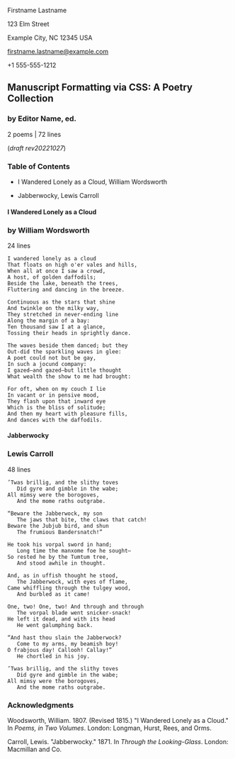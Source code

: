 <!--
Convert this to PDF (reference README.md on how to do that).

NOTE: this is experimental! This will likely change.

Poetry collections no matter the length are typically formatted similarly to
a chapter-book, but a little different ...
- title page (same as a long-form prose)
- Table of contents chapter: .m-chapter.toc -> .m-scene
- The poems: empty .m-chapter -> m-poem m-poem m-poem ...
- Acknowledgements chapter: .m-chapter -> m-scene

(c) Copyright 2022 Todd Warner
This work is licensed under Attribution 4.0 International. To view a copy
of this license, visit http://creativecommons.org/licenses/by/4.0/
-->

<style>
    /*
    @import "https://toddwarner.io/pub/css/manuscript-css/manuscript.css";
    */
    @import "../manuscript.css";
    @import "../pagination/none.css";

    :root {
        /*
        --m-page-break-simulated-long: 0;
        --m-font-weight-title: bold;
        --m-font-weight-title-chapter: bold;
        --m-font-weight-title-poem: bold;
        --m-pagination-header: "Lastname / Long-form Poetry / " counter(page);
        */
    }
</style>

<div id="vpage">
<article id="manuscript" class="long poetry">

<div id="m-contact">

Firstname Lastname

123 Elm Street

Example City, NC 12345 USA

firstname.lastname@example.com

+1 555-555-1212

</div>

<div class="m-header">

# Manuscript Formatting via CSS: A Poetry Collection

### by Editor Name, ed.

<div class="m-facts">

2 poems | 72 lines

(_draft rev20221027_)

</div></div>

<section class="m-chapter toc">
<div class="m-header">

# Table of Contents

</div>
<section class="m-scene">

- I Wandered Lonely as a Cloud, William Wordsworth

- Jabberwocky, Lewis Carroll

</section></section>
<section class="m-chapter">
<section class="m-poem">
<div class="m-header">

# I Wandered Lonely as a Cloud

### by William Wordsworth

<div class="m-facts">

24 lines

</div></div>

```plaintext
I wandered lonely as a cloud
That floats on high o'er vales and hills,
When all at once I saw a crowd,
A host, of golden daffodils;
Beside the lake, beneath the trees,
Fluttering and dancing in the breeze.
```
```plaintext
Continuous as the stars that shine
And twinkle on the milky way,
They stretched in never-ending line
Along the margin of a bay:
Ten thousand saw I at a glance,
Tossing their heads in sprightly dance.
```
```plaintext
The waves beside them danced; but they
Out-did the sparkling waves in glee:
A poet could not but be gay,
In such a jocund company:
I gazed—and gazed—but little thought
What wealth the show to me had brought:
```
```plaintext
For oft, when on my couch I lie
In vacant or in pensive mood,
They flash upon that inward eye
Which is the bliss of solitude;
And then my heart with pleasure fills,
And dances with the daffodils.
```

</section> <!-- end poem -->
<section class="m-poem">
<div class="m-header">

# Jabberwocky

### Lewis Carroll

<div class="m-facts">

48 lines

</div></div>

```plaintext
’Twas brillig, and the slithy toves
   Did gyre and gimble in the wabe;
All mimsy were the borogoves,
   And the mome raths outgrabe.
```
```plaintext
“Beware the Jabberwock, my son
   The jaws that bite, the claws that catch!
Beware the Jubjub bird, and shun
   The frumious Bandersnatch!”
```
```plaintext
He took his vorpal sword in hand;
   Long time the manxome foe he sought—
So rested he by the Tumtum tree,
   And stood awhile in thought.
```
```plaintext
And, as in uffish thought he stood,
   The Jabberwock, with eyes of flame,
Came whiffling through the tulgey wood,
   And burbled as it came!
```
```plaintext
One, two! One, two! And through and through
   The vorpal blade went snicker-snack!
He left it dead, and with its head
   He went galumphing back.
```
```plaintext
“And hast thou slain the Jabberwock?
   Come to my arms, my beamish boy!
O frabjous day! Callooh! Callay!”
   He chortled in his joy.
```
```plaintext
’Twas brillig, and the slithy toves
   Did gyre and gimble in the wabe;
All mimsy were the borogoves,
   And the mome raths outgrabe.
```

</section> <!-- end poem -->
</section> <!-- end chapter -->

<section class="m-chapter">
<div class="m-header">

# Acknowledgments

</div>
<section class="m-scene foothang">

Woodsworth, William. 1807. (Revised 1815.) "I Wandered Lonely as a Cloud." In *Poems, in Two Volumes*. London: Longman, Hurst, Rees, and Orms.

Carroll, Lewis. "Jabberwocky." 1871. In *Through the Looking-Glass*. London: Macmillan and Co.

</section> <!-- end "scene" -->
</section> <!-- end chapter -->

</article> <!-- manuscript -->
</div> <!-- vpage -->
